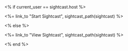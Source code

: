 <% if current_user == sightcast.host %>
  <p><%= link_to "Start Sightcast", sightcast_path(sightcast) %></p>
<% else %>
  <p><%= link_to "View Sightcast", sightcast_path(sightcast) %></p>
<% end %>
